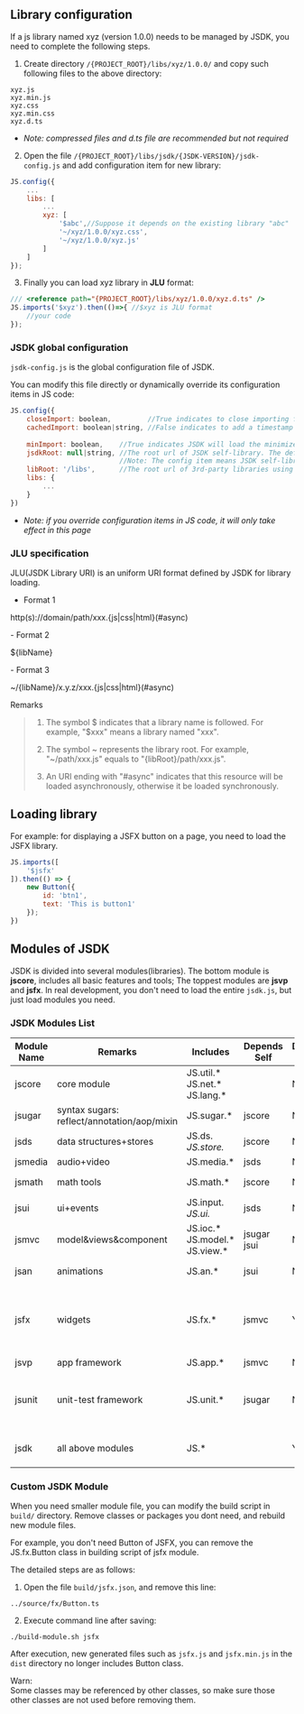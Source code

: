 
## Library configuration
If a js library named xyz (version 1.0.0) needs to be managed by JSDK, you need to complete the following steps.

1. Create directory <code>/{PROJECT_ROOT}/libs/xyz/1.0.0/</code> and copy such following files to the above directory:

```
xyz.js
xyz.min.js
xyz.css
xyz.min.css
xyz.d.ts
```
- *Note: compressed files and d.ts file are recommended but not required*

2. Open the file <code>/{PROJECT_ROOT}/libs/jsdk/{JSDK-VERSION}/jsdk-config.js</code> and add configuration item for new library:

```javascript
JS.config({
    ...
    libs: [
        ...
        xyz: [
            '$abc',//Suppose it depends on the existing library "abc"
            '~/xyz/1.0.0/xyz.css',
            '~/xyz/1.0.0/xyz.js'
        ]
    ]
});
```

3. Finally you can load xyz library in <b>JLU</b> format:

```javascript
/// <reference path="{PROJECT_ROOT}/libs/xyz/1.0.0/xyz.d.ts" /> 
JS.imports('$xyz').then(()=>{ //$xyz is JLU format
    //your code
});
```
### JSDK global configuration
<code>jsdk-config.js</code> is the global configuration file of JSDK.<br>

You can modify this file directly or dynamically override its configuration items in JS code:
```javascript
JS.config({
    closeImport: boolean,         //True indicates to close importing function. For example: The following libraries had been loaded statically in HTML so that you need close importing.
    cachedImport: boolean|string, //False indicates to add a timestamp "_={now}" after each URL to block loading caching file; String indicates to add a timestamp "_={string}" after each URL to block loading caching file at first time.
    
    minImport: boolean,    //True indicates JSDK will load the minimized file(its ".min" file) of JS or CSS
    jsdkRoot: null|string, //The root url of JSDK self-library. The default is null that indicates JSDK self-library be deployed under libRoot: {libsRoot}/jsdk/{JSDK-VERSION}/. 
                           //Note: The config item means JSDK self-library is allowed to be deployed outside the "libRoot".
    libRoot: '/libs',      //The root url of 3rd-party libraries using by JSDK. 
    libs: {
        ...
    }
})    
```
- *Note: if you override configuration items in JS code, it will only take effect in this page*

### JLU specification
JLU(JSDK Library URI) is an uniform URI format defined by JSDK for library loading.

- Format 1
<p class="warn">
http(s)://domain/path/xxx.{js|css|html}(#async)
</p>
- Format 2
<p class="warn">
${libName}
</p>
- Format 3
<p class="warn">
~/{libName}/x.y.z/xxx.{js|css|html}(#async)
</p>

Remarks
> 1. The symbol $ indicates that a library name is followed. For example, "$xxx" means a library named "xxx".
>
> 2. The symbol ~ represents the library root. For example, "~/path/xxx.js" equals to "{libRoot}/path/xxx.js".
>
> 3. An URI ending with "#async" indicates that this resource will be loaded asynchronously, otherwise it be loaded synchronously.

## Loading library
For example: for displaying a JSFX button on a page, you need to load the JSFX library. 
```javascript
JS.imports([
    '$jsfx'
]).then(() => {
    new Button({
        id: 'btn1',
        text: 'This is button1'
    });
})    
```

## Modules of JSDK
JSDK is divided into several modules(libraries).
The bottom module is <b>jscore</b>, includes all basic features and tools;
The toppest modules are <b>jsvp</b> and <b>jsfx</b>. 
In real development, you don't need to load the entire <code>jsdk.js</code>, but just load modules you need.

### JSDK Modules List
Module Name|Remarks|Includes|Depends Self|Depends 3rd|Min Sizes
---|---|---|---|---|---
jscore|core module|JS.util.* <br>JS.net.* <br>JS.lang.*  ||No|73 kb
jsugar|syntax sugars:<br>reflect/annotation/aop/mixin|JS.sugar.* |jscore|No|28 kb
jsds|data structures+stores|JS.ds.*<br>JS.store.* |jscore |No|13 kb
jsmedia|audio+video|JS.media.* |jsds |No|5 kb
jsmath|math tools|JS.math.* |jscore |No|38 kb
jsui|ui+events|JS.input.*<br>JS.ui.* |jsds |No|16 kb
jsmvc|model&views&component|JS.ioc.* <br>JS.model.* <br>JS.view.* |jsugar<br>jsui |No|29 kb
jsan|animations|JS.an.* |jsui |No|17 kb
jsfx|widgets |JS.fx.* |jsmvc|Yes|js: 112 kb<br>css: 104 kb
jsvp|app framework|JS.app.* |jsmvc|No|4 kb
jsunit|unit-test framework|JS.unit.* |jsugar|No|js: 9 kb<br>css: 669 b
jsdk|all above modules|JS.* ||Yes|js: 322 kb

### Custom JSDK Module 
When you need smaller module file, you can modify the build script in <code>build/</code> directory. 
Remove classes or packages you dont need, and rebuild new module files.

For example, you don't need Button of JSFX, you can remove the JS.fx.Button class in building script of jsfx module.

The detailed steps are as follows:
1. Open the file <code>build/jsfx.json</code>, and remove this line:

```
../source/fx/Button.ts
```

2. Execute command line after saving: 

```
./build-module.sh jsfx
```
After execution, new generated files such as <code>jsfx.js</code> and <code>jsfx.min.js</code> in the <code>dist</code> directory no longer includes Button class.

<p class='tip'>
Warn:<br>
Some classes may be referenced by other classes, so make sure those other classes are not used before removing them.
</p>

